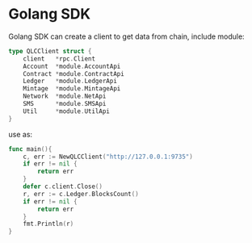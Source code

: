 # Golang SDK

Golang SDK can create a client to get data from chain, include module:

```go
type QLCClient struct {
	client   *rpc.Client
	Account  *module.AccountApi
	Contract *module.ContractApi
	Ledger   *module.LedgerApi
	Mintage  *module.MintageApi
	Network  *module.NetApi
	SMS      *module.SMSApi
	Util     *module.UtilApi
} 
```

use as:
```go
func main(){
    c, err := NewQLCClient("http://127.0.0.1:9735")
	if err != nil {
		return err
	}
	defer c.client.Close()
	r, err := c.Ledger.BlocksCount()
	if err != nil {
		return err
	}
	fmt.Println(r)
}
```